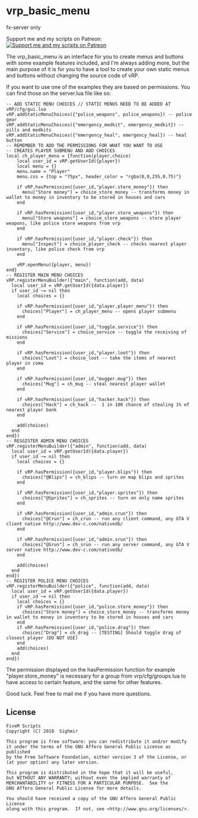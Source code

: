 # vrp_basic_menu
fx-server only

Support me and my scripts on Patreon:  
[![Support me and my scripts on Patreon](http://i.imgur.com/dyePK6Q.png)](https://www.patreon.com/Sighmir)  

The vrp_basic_menu is an interface for you to create menus and buttons with some example features included, and I'm always adding more, but the main purpose of it is for you to have a tool to create your own static menus and buttons without changing the source code of vRP.

If you want to use one of the examples they are based on permissions. You can find those on the server.lua file like so: 

```
-- ADD STATIC MENU CHOICES // STATIC MENUS NEED TO BE ADDED AT vRP/cfg/gui.lua
vRP.addStaticMenuChoices({"police_weapons", police_weapons}) -- police gear
vRP.addStaticMenuChoices({"emergency_medkit", emergency_medkit}) -- pills and medkits
vRP.addStaticMenuChoices({"emergency_heal", emergency_heal}) -- heal button
-- REMEMBER TO ADD THE PERMISSIONS FOR WHAT YOU WANT TO USE
-- CREATES PLAYER SUBMENU AND ADD CHOICES
local ch_player_menu = {function(player,choice)
	local user_id = vRP.getUserId({player})
	local menu = {}
	menu.name = "Player"
	menu.css = {top = "75px", header_color = "rgba(0,0,255,0.75)"}
	
    if vRP.hasPermission({user_id,"player.store_money"}) then
      menu["Store money"] = choice_store_money -- transforms money in wallet to money in inventory to be stored in houses and cars
    end
	
    if vRP.hasPermission({user_id,"player.store_weapons"}) then
      menu["Store weapons"] = choice_store_weapons -- store player weapons, like police store weapons from vrp
    end
	
    if vRP.hasPermission({user_id,"player.check"}) then
      menu["Inspect"] = choice_player_check -- checks nearest player inventory, like police check from vrp
    end
	
	vRP.openMenu({player, menu})
end}
-- REGISTER MAIN MENU CHOICES
vRP.registerMenuBuilder({"main", function(add, data)
  local user_id = vRP.getUserId({data.player})
  if user_id ~= nil then
    local choices = {}
	
    if vRP.hasPermission({user_id,"player.player_menu"}) then
      choices["Player"] = ch_player_menu -- opens player submenu
    end
	
    if vRP.hasPermission({user_id,"toggle.service"}) then
      choices["Service"] = choice_service -- toggle the receiving of missions
    end
	
    if vRP.hasPermission({user_id,"player.loot"}) then
      choices["Loot"] = choice_loot -- take the items of nearest player in coma
    end
	
    if vRP.hasPermission({user_id,"mugger.mug"}) then
      choices["Mug"] = ch_mug -- steal nearest player wallet
    end
	
    if vRP.hasPermission({user_id,"hacker.hack"}) then
      choices["Hack"] = ch_hack --  1 in 100 chance of stealing 1% of nearest player bank
    end
	
    add(choices)
  end
end})
-- RESGISTER ADMIN MENU CHOICES
vRP.registerMenuBuilder({"admin", function(add, data)
  local user_id = vRP.getUserId({data.player})
  if user_id ~= nil then
    local choices = {}
	
    if vRP.hasPermission({user_id,"player.blips"}) then
      choices["@Blips"] = ch_blips -- turn on map blips and sprites
    end
	
    if vRP.hasPermission({user_id,"player.sprites"}) then
      choices["@Sprites"] = ch_sprites -- turn on only name sprites
    end
	
    if vRP.hasPermission({user_id,"admin.crun"}) then
      choices["@Crun"] = ch_crun -- run any client command, any GTA V client native http://www.dev-c.com/nativedb/
    end
	
    if vRP.hasPermission({user_id,"admin.srun"}) then
      choices["@Srun"] = ch_srun -- run any server command, any GTA V server native http://www.dev-c.com/nativedb/
    end
	
    add(choices)
  end
end})
-- REGISTER POLICE MENU CHOICES
vRP.registerMenuBuilder({"police", function(add, data)
  local user_id = vRP.getUserId({data.player})
  if user_id ~= nil then
    local choices = {}
    if vRP.hasPermission({user_id,"police.store_money"}) then
      choices["Store money"] = choice_store_money -- transforms money in wallet to money in inventory to be stored in houses and cars
    end
    if vRP.hasPermission({user_id,"police.drag"}) then
      choices["Drag"] = ch_drag -- [TESTING] Should toggle drag of closest player (DO NOT USE)
    end
    add(choices)
  end
end})
```

The permission displayed on the hasPermission function for example "player.store_money" is necessary for a group from vrp/cfg/groups.lua to have access to certain feature, and the same for other features.

Good luck.
Feel free to mail me if you have more questions.

## License

    FiveM Scripts
    Copyright (C) 2018  Sighmir

    This program is free software: you can redistribute it and/or modify
    it under the terms of the GNU Affero General Public License as published
    by the Free Software Foundation, either version 3 of the License, or
    (at your option) any later version.

    This program is distributed in the hope that it will be useful,
    but WITHOUT ANY WARRANTY; without even the implied warranty of
    MERCHANTABILITY or FITNESS FOR A PARTICULAR PURPOSE.  See the
    GNU Affero General Public License for more details.

    You should have received a copy of the GNU Affero General Public License
    along with this program.  If not, see <http://www.gnu.org/licenses/>.
